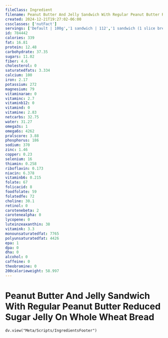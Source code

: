 ```yaml
---
fileClass: Ingredient
filename: Peanut Butter And Jelly Sandwich With Regular Peanut Butter Reduced Sugar Jelly On Whole Wheat Bread
created: 2024-12-21T19:27:02-06:00
cssclasses: ['nutFact']
servings: ['Default | 100g','1 sandwich | 112','1 sandwich (1 slice bread) | 56']
id: 784442
calories: 339
fat: 16.81
protein: 12.48
carbohydrate: 37.35
sugars: 11.02
fiber: 4.6
cholesterol: 0
saturatedfats: 3.334
calcium: 100
iron: 2.17
potassium: 272
magnesium: 79
vitaminarae: 0
vitaminc: 2.7
vitaminb12: 0
vitamind: 0
vitamine: 2.83
netcarbs: 32.75
water: 31.27
omega3s: 1
omega6s: 4262
pralscore: 3.88
phosphorus: 186
sodium: 370
zinc: 1.46
copper: 0.23
selenium: 16
thiamin: 0.258
riboflavin: 0.173
niacin: 6.378
vitaminb6: 0.215
folate: 67
folicacid: 8
foodfolate: 59
folatedfe: 72
choline: 30.1
retinol: 0
carotenebeta: 2
carotenealpha: 0
lycopene: 0
luteinzeaxanthin: 38
vitamink: 3.3
monounsaturatedfat: 7765
polyunsaturatedfat: 4426
epa: 1
dpa: 0
dha: 0
alcohol: 0
caffeine: 0
theobromine: 0
200calorieweight: 58.997
---
```


# Peanut Butter And Jelly Sandwich With Regular Peanut Butter Reduced Sugar Jelly On Whole Wheat Bread

```dataviewjs
dv.view("Meta/Scripts/IngredientsFooter")
```